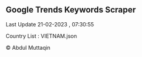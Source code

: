 

## Google Trends Keywords Scraper 
 
Last Update 21-02-2023 , 07:30:55

Country List :
VIETNAM.json



© Abdul Muttaqin 
